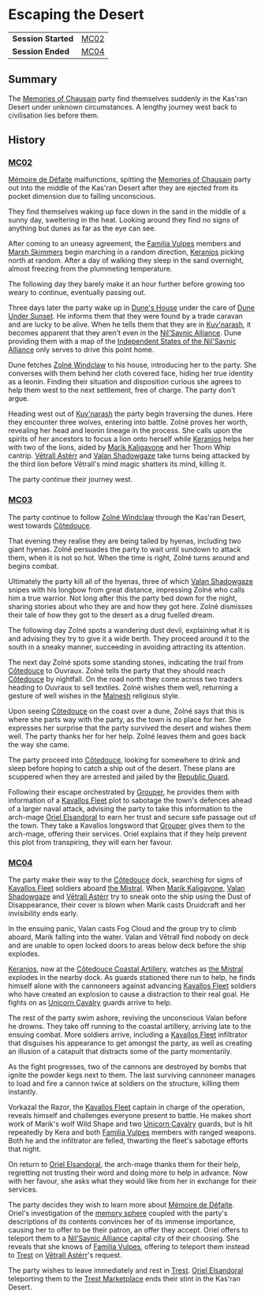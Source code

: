 # Escaping the Desert

|||
| --- | --- |
| **Session Started** | [MC02](../../sessions/MC02.md) | storyline.2
| **Session Ended** | [MC04](../../sessions/MC04.md) |

## Summary

The [Memories of Chausain](../../campaigns/C3-memories-of-chausain.md) party find themselves suddenly in the Kas'ran Desert under unknown circumstances. A lengthy journey west back to civilisation lies before them.

## History

### [MC02](../../sessions/MC02.md)

[Mémoire de Défaite](../../items/echneshment/memory-spheres/memoire-de-defaite.md) malfunctions, spitting the [Memories of Chausain](../../campaigns/C3-memories-of-chausain.md) party out into the middle of the Kas'ran Desert after they are ejected from its pocket dimension due to falling unconscious.

They find themselves waking up face down in the sand in the middle of a sunny day, sweltering in the heat. Looking around they find no signs of anything but dunes as far as the eye can see.

After coming to an uneasy agreement, the [Familia Vulpes](../../organisations/familia-vulpes.md) members and [Marsh Skimmers](../../organisations/criminals/marsh-skimmers.md) begin marching in a random direction, [Keranios](../../characters/keranios.md) picking north at random. After a day of walking they sleep in the sand overnight, almost freezing from the plummeting temperature.

The following day they barely make it an hour further before growing too weary to continue, eventually passing out.

Three days later the party wake up in [Dune's House](../../places/buildings/houses/dunes-house.md) under the care of [Dune Under Sunset](../../characters/dune-under-sunset.md). He informs them that they were found by a trade caravan and are lucky to be alive. When he tells them that they are in [Kuv'narash](../../places/settlements/villages/kuvnarash.md), it becomes apparent that they aren't even in the [Nil'Savnic Alliance](../../civilisations/nilsavnic-alliance/nilsavnic-alliance.md). Dune providing them with a map of the [Independent States of the Nil'Savnic Alliance](../../maps/independent-states-of-the-nilsavnic-alliance.md) only serves to drive this point home.

Dune fetches [Zolné Windclaw](../../characters/zolne-windclaw.md) to his house, introducing her to the party. She converses with them behind her cloth covered face, hiding her true identity as a leonin. Finding their situation and disposition curious she agrees to help them west to the next settlement, free of charge. The party don't argue.

Heading west out of [Kuv'narash](../../places/settlements/villages/kuvnarash.md) the party begin traversing the dunes. Here they encounter three wolves, entering into battle. Zolné proves her worth, revealing her head and leonin lineage in the process. She calls upon the spirits of her ancestors to focus a lion onto herself while [Keranios](../../characters/keranios.md) helps her with two of the lions, aided by [Marik Kaligavone](../../characters/marik-kaligavone.md) and her Thorn Whip cantrip. [Vētrall Astérr](../../characters/vetrall-asterr.md) and [Valan Shadowgaze](../../characters/valan-shadowgaze.md) take turns being attacked by the third lion before Vētrall's mind magic shatters its mind, killing it.

The party continue their journey west.

### [MC03](../../sessions/MC03.md)

The party continue to follow [Zolné Windclaw](../../characters/zolne-windclaw.md) through the Kas'ran Desert, west towards [Côtedouce](../../places/settlements/towns/cotedouce.md).

That evening they realise they are being tailed by hyenas, including two giant hyenas. Zolné persuades the party to wait until sundown to attack them, when it is not so hot. When the time is right, Zolné turns around and begins combat.

Ultimately the party kill all of the hyenas, three of which [Valan Shadowgaze](../../characters/valan-shadowgaze.md) snipes with his longbow from great distance, impressing Zolné who calls him a true warrior. Not long after this the party bed down for the night, sharing stories about who they are and how they got here. Zolné dismisses their tale of how they got to the desert as a drug fuelled dream.

The following day Zolné spots a wandering dust devil, explaining what it is and advising they try to give it a wide berth. They proceed around it to the south in a sneaky manner, succeeding in avoiding attracting its attention.

The next day Zolné spots some standing stones, indicating the trail from [Côtedouce](../../places/settlements/towns/cotedouce.md) to Ouvraux. Zolné tells the party that they should reach [Côtedouce](../../places/settlements/towns/cotedouce.md) by nightfall. On the road north they come across two traders heading to Ouvraux to sell textiles. Zolné wishes them well, returning a gesture of well wishes in the [Malnesh](../../gods/deities/malnesh.md) religious style.

Upon seeing [Côtedouce](../../places/settlements/towns/cotedouce.md) on the coast over a dune, Zolné says that this is where she parts way with the party, as the town is no place for her. She expresses her surprise that the party survived the desert and wishes them well. The party thanks her for her help. Zolné leaves them and goes back the way she came.

The party proceed into [Côtedouce](../../places/settlements/towns/cotedouce.md), looking for somewhere to drink and sleep before hoping to catch a ship out of the desert. These plans are scuppered when they are arrested and jailed by the [Republic Guard](../../organisations/guards/republic-guard.md).

Following their escape orchestrated by [Grouper](../../characters/grouper.md), he provides them with information of a [Kavallos Fleet](../../civilisations/kavallos-fleet/kavallos-fleet.md) plot to sabotage the town's defences ahead of a larger naval attack, advising the party to take this information to the arch-mage [Oriel Elsandoral](../../characters/oriel-elsandoral.md) to earn her trust and secure safe passage out of the town. They take a Kavallos longsword that [Grouper](../../characters/grouper.md) gives them to the arch-mage, offering their services. Oriel explains that if they help prevent this plot from transpiring, they will earn her favour.

### [MC04](../../sessions/MC04.md)

The party make their way to the [Côtedouce](../../places/settlements/towns/cotedouce.md) dock, searching for signs of [Kavallos Fleet](../../civilisations/kavallos-fleet/kavallos-fleet.md) soldiers aboard [the Mistral](../../places/ships/the-mistral.md). When [Marik Kaligavone](../../characters/marik-kaligavone.md), [Valan Shadowgaze](../../characters/valan-shadowgaze.md) and [Vētrall Astérr](../../characters/vetrall-asterr.md) try to sneak onto the ship using the Dust of Disappearance, their cover is blown when Marik casts Druidcraft and her invisibility ends early.

In the ensuing panic, Valan casts Fog Cloud and the group try to climb aboard, Marik falling into the water. Valan and Vētrall find nobody on deck and are unable to open locked doors to areas below deck before the ship explodes.

[Keranios](../../characters/keranios.md), now at the [Côtedouce Coastal Artillery](../../places/structures/cotedouce-coastal-artillery.md), watches as [the Mistral](../../places/ships/the-mistral.md) explodes in the nearby dock. As guards stationed there run to help, he finds himself alone with the cannoneers against advancing [Kavallos Fleet](../../civilisations/kavallos-fleet/kavallos-fleet.md) soldiers who have created an explosion to cause a distraction to their real goal. He fights on as [Unicorn Cavalry](../../organisations/guards/unicorn-cavalry.md) guards arrive to help.

The rest of the party swim ashore, reviving the unconscious Valan before he drowns. They take off running to the coastal artillery, arriving late to the ensuing combat. More soldiers arrive, including a [Kavallos Fleet](../../civilisations/kavallos-fleet/kavallos-fleet.md) infiltrator that disguises his appearance to get amongst the party, as well as creating an illusion of a catapult that distracts some of the party momentarily.

As the fight progresses, two of the cannons are destroyed by bombs that ignite the powder kegs next to them. The last surviving cannoneer manages to load and fire a cannon twice at soldiers on the structure, killing them instantly.

Vorkazal the Razor, the [Kavallos Fleet](../../civilisations/kavallos-fleet/kavallos-fleet.md) captain in charge of the operation, reveals himself and challenges everyone present to battle. He makes short work of Marik's wolf Wild Shape and two [Unicorn Cavalry](../../organisations/guards/unicorn-cavalry.md) guards, but is hit repeatedly by Kera and both [Familia Vulpes](../../organisations/familia-vulpes.md) members with ranged weapons. Both he and the infiltrator are felled, thwarting the fleet's sabotage efforts that night.

On return to [Oriel Elsandoral](../../characters/oriel-elsandoral.md), the arch-mage thanks them for their help, regretting not trusting their word and doing more to help in advance. Now with her favour, she asks what they would like from her in exchange for their services.

The party decides they wish to learn more about [Mémoire de Défaite](../../items/echneshment/memory-spheres/memoire-de-defaite.md). Oriel's investigation of the [memory sphere](../../items/echneshment/memory-spheres/memory-sphere.md) coupled with the party's descriptions of its contents convinces her of its immense importance, causing her to offer to be their patron, an offer they accept. Oriel offers to teleport them to a [Nil'Savnic Alliance](../../civilisations/nilsavnic-alliance/nilsavnic-alliance.md) capital city of their choosing. She reveals that she knows of [Familia Vulpes](../../organisations/familia-vulpes.md), offering to teleport them instead to [Trest](../../places/settlements/towns/trest.md) on [Vētrall Astérr](../../characters/vetrall-asterr.md)'s request.

The party wishes to leave immediately and rest in [Trest](../../places/settlements/towns/trest.md). [Oriel Elsandoral](../../characters/oriel-elsandoral.md) teleporting them to the [Trest Marketplace](../../places/structures/trest-marketplace.md) ends their stint in the Kas'ran Desert.
